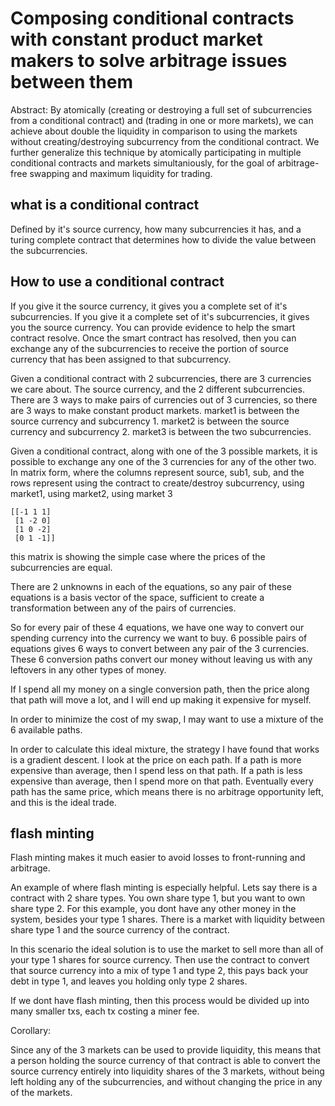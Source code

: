 Composing conditional contracts with constant product market makers to solve arbitrage issues between them
===============

Abstract:
By atomically (creating or destroying a full set of subcurrencies from a conditional contract) and (trading in one or more markets), we can achieve about double the liquidity in comparison to using the markets without creating/destroying subcurrency from the conditional contract. We further generalize this technique by atomically participating in multiple conditional contracts and markets simultaniously, for the goal of arbitrage-free swapping and maximum liquidity for trading.


## what is a conditional contract
Defined by it's source currency, how many subcurrencies it has, and a turing complete contract that determines how to divide the value between the subcurrencies.

## How to use a conditional contract
If you give it the source currency, it gives you a complete set of it's subcurrencies.
If you give it a complete set of it's subcurrencies, it gives you the source currency.
You can provide evidence to help the smart contract resolve.
Once the smart contract has resolved, then you can exchange any of the subcurrencies to receive the portion of source currency that has been assigned to that subcurrency.

Given a conditional contract with 2 subcurrencies, there are 3 currencies we care about. The source currency, and the 2 different subcurrencies.
There are 3 ways to make pairs of currencies out of 3 currencies, so there are 3 ways to make constant product markets. market1 is between the source currency and subcurrency 1. market2 is between the source currency and subcurrency 2. market3 is between the two subcurrencies.

Given a conditional contract, along with one of the 3 possible markets, it is possible to exchange any one of the 3 currencies for any of the other two.
In matrix form, where the columns represent source, sub1, sub, and the rows represent using the contract to create/destroy subcurrency, using market1, using market2, using market 3

```
[[-1 1 1]
 [1 -2 0]
 [1 0 -2]
 [0 1 -1]]
```
this matrix is showing the simple case where the prices of the subcurrencies are equal.

There are 2 unknowns in each of the equations, so any pair of these equations is a basis vector of the space, sufficient to create a transformation between any of the pairs of currencies.

So for every pair of these 4 equations, we have one way to convert our spending currency into the currency we want to buy.
6 possible pairs of equations gives 6 ways to convert between any pair of the 3 currencies.
These 6 conversion paths convert our money without leaving us with any leftovers in any other types of money.

If I spend all my money on a single conversion path, then the price along that path will move a lot, and I will end up making it expensive for myself.

In order to minimize the cost of my swap, I may want to use a mixture of the 6 available paths.

In order to calculate this ideal mixture, the strategy I have found that works is a gradient descent. I look at the price on each path. If a path is more expensive than average, then I spend less on that path. If a path is less expensive than average, then I spend more on that path. Eventually every path has the same price, which means there is no arbitrage opportunity left, and this is the ideal trade.

## flash minting

Flash minting makes it much easier to avoid losses to front-running and arbitrage.

An example of where flash minting is especially helpful. Lets say there is a contract with 2 share types. You own share type 1, but you want to own share type 2. For this example, you dont have any other money in the system, besides your type 1 shares.
There is a market with liquidity between share type 1 and the source currency of the contract.

In this scenario the ideal solution is to use the market to sell more than all of your type 1 shares for source currency. Then use the contract to convert that source currency into a mix of type 1 and type 2, this pays back your debt in type 1, and leaves you holding only type 2 shares.

If we dont have flash minting, then this process would be divided up into many smaller txs, each tx costing a miner fee.



Corollary:

Since any of the 3 markets can be used to provide liquidity, this means that a person holding the source currency of that contract is able to convert the source currency entirely into liquidity shares of the 3 markets, without being left holding any of the subcurrencies, and without changing the price in any of the markets.

